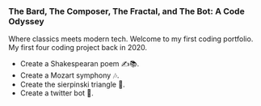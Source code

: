 ### The Bard, The Composer, The Fractal, and The Bot: A Code Odyssey

Where classics meets modern tech. Welcome to my first coding portfolio. My first four coding project back in 2020. 
- Create a Shakespearan poem ✍️📚.
- Create a Mozart symphony 🎶. 
- Create the sierpinski triangle 🔺. 
- Create a twitter bot 🤖.
